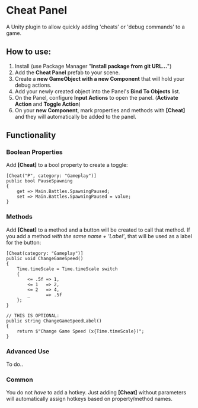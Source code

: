 # Cheat Panel

A Unity plugin to allow quickly adding 'cheats' or 'debug commands' to a game.

## How to use:

1. Install (use Package Manager "**Install package from git URL...**")
2. Add the **Cheat Panel** prefab to your scene.
3. Create a **new GameObject with a new Component** that will hold your debug actions.
4. Add your newly created object into the Panel's **Bind To Objects** list.
5. On the Panel, configure **Input Actions** to open the panel. (**Activate Action** and **Toggle Action**)
6. On your **new Component**, mark properties and methods with **[Cheat]** and they will automatically be added to the panel.

## Functionality

### Boolean Properties

Add **[Cheat]** to a bool property to create a toggle:

```
[Cheat("P", category: "Gameplay")]
public bool PauseSpawning
{
    get => Main.Battles.SpawningPaused;
    set => Main.Battles.SpawningPaused = value;
}
```

### Methods

Add **[Cheat]** to a method and a button will be created to call that method. If you add a method _with the same name + 'Label'_, that will be used
as a label for the button:

```
[Cheat(category: "Gameplay")]
public void ChangeGameSpeed()
{
    Time.timeScale = Time.timeScale switch
    {
        <= .5f => 1,
        <= 1   => 2,
        <= 2   => 4,
        _      => .5f
    };
}

// THIS IS OPTIONAL:
public string ChangeGameSpeedLabel()
{
    return $"Change Game Speed (x{Time.timeScale})";
}
```

### Advanced Use

To do..

### Common

You do not *have* to add a hotkey. Just adding **[Cheat]** without parameters will automatically assign hotkeys based on property/method names.
